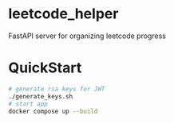 # leetcode_helper
FastAPI server for organizing leetcode progress
# QuickStart
```bash
# generate rsa keys for JWT
./generate_keys.sh
# start app
docker compose up --build
```
